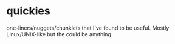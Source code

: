 quickies
========

one-liners/nuggets/chunklets that I've found to be useful.  Mostly Linux/UNIX-like but the could be anything.

